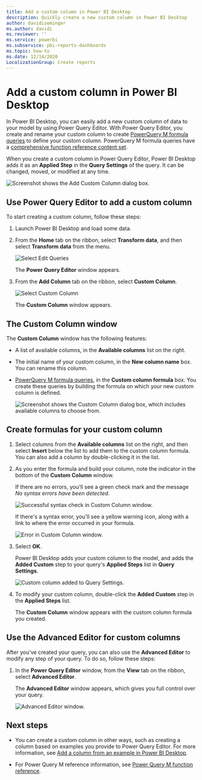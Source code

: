 ```yaml
---
title: Add a custom column in Power BI Desktop
description: Quickly create a new custom column in Power BI Desktop
author: davidiseminger
ms.author: davidi
ms.reviewer: ''
ms.service: powerbi
ms.subservice: pbi-reports-dashboards
ms.topic: how-to
ms.date: 12/14/2020
LocalizationGroup: Create reports
---
```

# Add a custom column in Power BI Desktop

In Power BI Desktop, you can easily add a new custom column of data to your model by using Power Query Editor. With Power Query Editor, you create and rename your custom column to create [PowerQuery M formula queries](/powerquery-m/quick-tour-of-the-power-query-m-formula-language) to define your custom column. PowerQuery M formula queries have a [comprehensive function reference content set](/powerquery-m/power-query-m-function-reference). 

When you create a custom column in Power Query Editor, Power BI Desktop adds it as an **Applied Step** in the **Query Settings** of the query. It can be changed, moved, or modified at any time.

![Screenshot shows the Add Custom Column dialog box.](media/desktop-add-custom-column/add-custom-column_01.png)

## Use Power Query Editor to add a custom column

To start creating a custom column, follow these steps:

1. Launch Power BI Desktop and load some data.

2. From the **Home** tab on the ribbon, select **Transform data**, and then select **Transform data** from the menu.

   ![Select Edit Queries](media/desktop-add-custom-column/add-column-from-example_02.png)

   The **Power Query Editor** window appears. 

2. From the **Add Column** tab on the ribbon, select **Custom Column**.

   ![Select Custom Column](media/desktop-add-custom-column/add-custom-column_02.png)

   The **Custom Column** window appears.

## The Custom Column window

The **Custom Column** window has the following features: 
- A list of available columns, in the **Available columns** list on the right.

- The initial name of your custom column, in the **New column name** box. You can rename this column.

- [PowerQuery M formula queries](/powerquery-m/power-query-m-function-reference), in the **Custom column formula** box. You create these queries by building the formula on which your new custom column is defined. 

   ![Screenshot shows the Custom Column dialog box, which includes available columns to choose from.](media/desktop-add-custom-column/add-custom-column_03.png)

## Create formulas for your custom column

1. Select columns from the **Available columns** list on the right, and then select **Insert** below the list to add them to the custom column formula. You can also add a column by double-clicking it in the list.

2. As you enter the formula and build your column, note the indicator in the bottom of the **Custom Column** window. 

   If there are no errors, you'll see a green check mark and the message *No syntax errors have been detected*.

   ![Successful syntax check in Custom Column window.](media/desktop-add-custom-column/add-custom-column_04.png)

   If there's a syntax error, you'll see a yellow warning icon, along with a link to where the error occurred in your formula.

   ![Error in Custom Column window.](media/desktop-add-custom-column/add-custom-column_05.png)

3. Select **OK**. 

   Power BI Desktop adds your custom column to the model, and adds the **Added Custom** step to your query's **Applied Steps** list in **Query Settings**.

   ![Custom column added to Query Settings.](media/desktop-add-custom-column/add-custom-column_06.png)

4. To modify your custom column, double-click the **Added Custom** step in the **Applied Steps** list. 

   The **Custom Column** window appears with the custom column formula you created.

## Use the Advanced Editor for custom columns

After you've created your query, you can also use the **Advanced Editor** to modify any step of your query. To do so, follow these steps:

1. In the **Power Query Editor** window, from the **View** tab on the ribbon, select **Advanced Editor**.

   The **Advanced Editor** window appears, which gives you full control over your query. 

   ![Advanced Editor window.](media/desktop-add-custom-column/add-custom-column_07.png)

   
## Next steps

- You can create a custom column in other ways, such as creating a column based on examples you provide to Power Query Editor. For more information, see [Add a column from an example in Power BI Desktop](desktop-add-column-from-example.md).

- For Power Query M reference information, see [Power Query M function reference](/powerquery-m/power-query-m-function-reference).